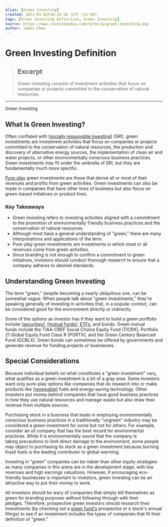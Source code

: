 ```yaml
---
alias: [Green Investing]
created: 2021-03-02T20:25:18 (UTC +11:00)
tags: [Green Investing Definition, Green Investing]
source: https://www.investopedia.com/terms/g/green-investing.asp
author: James Chen
---
```


# Green Investing Definition

> ## Excerpt
> Green investing consists of investment activities that focus on companies or projects committed to the conservation of natural resources.

---

Green Investing
## What Is Green Investing?

Often conflated with [[socially responsible investing]](https://www.investopedia.com/terms/s/sri.asp) (SRI), green investments are investment activities that focus on companies or projects committed to the conservation of natural resources, the production and discovery of alternative energy sources, the implementation of clean air and water projects, or other environmentally conscious business practices. Green investments may fit under the umbrella of SRI, but they are fundamentally much more specific.

[Pure-play](https://www.investopedia.com/terms/p/pureplay.asp) green investments are those that derive all or most of their revenues and profits from green activities. Green investments can also be made in companies that have other lines of business but also focus on green-based initiatives or product lines.

### Key Takeaways

-   Green investing refers to investing activities aligned with a commitment to the promotion of environmentally friendly business practices and the conservation of natural resources.
-   Although most have a general understanding of "green," there are many interpretations and applications of the term.
-   Pure-play green investments are investments in which most or all revenues come from green activities.
-   Since branding is not enough to confirm a commitment to green initiatives, investors should conduct thorough research to ensure that a company adheres to desired standards.

## Understanding Green Investing

The term "green," despite becoming a nearly ubiquitous one, can be somewhat vague. When people talk about "green investments," they're speaking generally of investing in activities that, in a popular context, can be considered good for the environment directly or indirectly. 

Some of the options an investor has if they want to build a green portfolio include [[securities]](https://www.investopedia.com/terms/s/security.asp), [[mutual funds]](https://www.investopedia.com/terms/m/mutualfund.asp), [ETFs](https://www.investopedia.com/articles/exchangetradedfunds/11/going-green-with-etfs.asp), and bonds. Green mutual funds include the TIAA-CREF Social Choice Equity Fund (TICRX); Portfolio 21 Global Equity Fund Class R (PORTX); and the Green Century Balanced Fund (GCBLX). Green bonds can sometimes be offered by governments and generate revenue for funding projects or businesses.

## Special Considerations

Because individual beliefs on what constitutes a "green investment" vary, what qualifies as a green investment is a bit of a gray area. Some investors want only pure-play options like companies that do research into or make products like [[renewable]](https://www.investopedia.com/terms/r/renewable_resource.asp) fuels and energy-saving technology. Other investors put money behind companies that have good business practices in how they use natural resources and manage waste but also draw their revenue from multiple sources.

Purchasing stock in a business that leads in employing environmentally conscious business practices in a traditionally "ungreen" industry may be considered a green investment for some but not for others. For example, consider an oil company that has the best record for environmental practices. While it is environmentally sound that the company is taking precautions to limit direct damage to the environment, some people may object to purchasing its stock as a green investment because burning fossil fuels is the leading contributor to global warming.

Investing in "green" companies can be riskier than other equity strategies as many companies in this arena are in the development stage, with low revenues and high earnings valuations. However, if encouraging eco-friendly businesses is important to investors, green investing can be an attractive way to put their money to work.

All investors should be wary of companies that simply bill themselves as green for branding purposes without following through with their pledges. Therefore, prospective green investors should research their investments (by checking out a [green fund's](https://www.investopedia.com/terms/g/green_fund.asp) prospectus or a stock's annual filings) to see if an investment includes the types of companies that fit their definition of "green."
